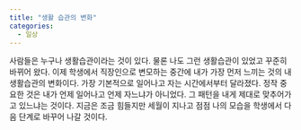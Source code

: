 ```yaml
---
title: "생활 습관의 변화"
categories:
  - 일상
---
```


사람들은 누구나 생활습관이라는 것이 있다. 물론 나도 그런 생활습관이 있었고 꾸준히 바뀌어 왔다. 이제 학생에서 직장인으로 변모하는 중간에 내가 가장 먼저 느끼는 것의 내 생활습관의 변화이다. 가장 기본적으로 일어나고 자는 시간에서부터 달라졌다. 정작 중요한 것은 내가 언제 일어나고 언제 자느냐가 아니었다. 그 패턴을 내게 제대로 맞추어가고 있느냐는 것이다. 지금은 조금 힘들지만 세월이 지나고 점점 나의 모습을 학생에서 다음 단계로 바꾸어 나갈 것이다.

